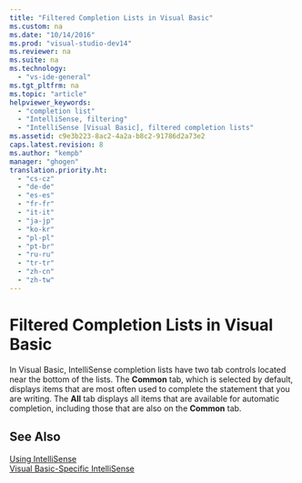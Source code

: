 ```yaml
---
title: "Filtered Completion Lists in Visual Basic"
ms.custom: na
ms.date: "10/14/2016"
ms.prod: "visual-studio-dev14"
ms.reviewer: na
ms.suite: na
ms.technology: 
  - "vs-ide-general"
ms.tgt_pltfrm: na
ms.topic: "article"
helpviewer_keywords: 
  - "completion list"
  - "IntelliSense, filtering"
  - "IntelliSense [Visual Basic], filtered completion lists"
ms.assetid: c9e3b223-8ac2-4a2a-b8c2-91786d2a73e2
caps.latest.revision: 8
ms.author: "kempb"
manager: "ghogen"
translation.priority.ht: 
  - "cs-cz"
  - "de-de"
  - "es-es"
  - "fr-fr"
  - "it-it"
  - "ja-jp"
  - "ko-kr"
  - "pl-pl"
  - "pt-br"
  - "ru-ru"
  - "tr-tr"
  - "zh-cn"
  - "zh-tw"
---
```

# Filtered Completion Lists in Visual Basic
In Visual Basic, IntelliSense completion lists have two tab controls located near the bottom of the lists. The **Common** tab, which is selected by default, displays items that are most often used to complete the statement that you are writing. The **All** tab displays all items that are available for automatic completion, including those that are also on the **Common** tab.  
  
## See Also  
 [Using IntelliSense](../ide/using-intellisense.md)   
 [Visual Basic-Specific IntelliSense](../ide/visual-basic-specific-intellisense.md)